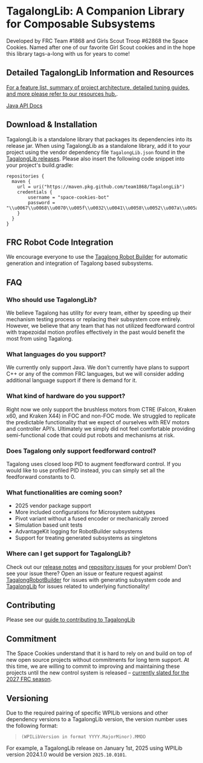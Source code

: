 # TagalongLib: A Companion Library for Composable Subsystems 

Developed by FRC Team #1868 and Girls Scout Troop #62868 the Space Cookies. Named after one of our favorite Girl Scout cookies and in the hope this library tags-a-long with us for years to come\!

## Detailed TagalongLib Information and Resources
[For a feature list, summary of project architecture, detailed tuning guides, and more please refer to our resources hub.](resources/README.md).

[Java API Docs](https://team1868.github.io/TagalongLibDocs/)

## Download & Installation
TagalongLib is a standalone library that packages its dependencies into its release jar. When using TagalongLib as a standalone library, add it to your project using the vendor dependency file `TagalongLib.json` found in the [TagalongLib releases](https://github.com/team1868/TagalongLib/releases). Please also insert the following code snippet into your project's build.gradle:

```
repositories {
  maven {
    url = uri("https://maven.pkg.github.com/team1868/TagalongLib")
    credentials {
        username = "space-cookies-bot"
        password = "\\u0067\\u0068\\u0070\\u005f\\u0032\\u0041\\u0058\\u0052\\u007a\\u005a\\u006a\\u0072\\u0054\\u0074\\u0070\\u0047\\u0049\\u004d\\u007a\\u0063\\u0039\\u006d\\u0050\\u0037\\u0056\\u007a\\u0076\\u0079\\u006e\\u0052\\u006c\\u0061\\u0053\\u0043\\u0031\\u0068\\u0068\\u004a\\u006b\\u0055"
    }
  }
}
```

## FRC Robot Code Integration
We encourage everyone to use the [Tagalong Robot Builder](https://github.com/team1868/TagalongRobotBuilder) for automatic generation and integration of Tagalong based subsystems.

<!-- 
FUTURE DEV
## Example Projects and Repositories
-->

## FAQ

### Who should use TagalongLib?

We believe Tagalong has utility for every team, either by speeding up their mechanism testing process or replacing their subsystem core entirely. However, we believe that any team that has not utilized feedforward control with trapezoidal motion profiles effectively in the past would benefit the most from using Tagalong.

### What languages do you support?

We currently only support Java. We don't currently have plans to support C++ or any of the common FRC languages, but we will consider adding additional language support if there is demand for it.

### What kind of hardware do you support?

Right now we only support the brushless motors from CTRE (Falcon, Kraken x60, and Kraken X44) in FOC and non-FOC mode. We struggled to replicate the predictable functionality that we expect of ourselves with REV motors and controller API’s. Ultimately we simply did not feel comfortable providing semi-functional code that could put robots and mechanisms at risk.

### Does Tagalong only support feedforward control?

Tagalong uses closed loop PID to augment feedforward control. If you would like to use profiled PID instead, you can simply set all the feedforward constants to 0\.

<!-- 
FUTURE DEV: List out microsystems and their specialized variants
### What functionalities are currently supported?
-->

### What functionalities are coming soon?
- 2025 vendor package support
- More included configurations for Microsystem subtypes
- Pivot variant without a fused encoder or mechanically zeroed
- Simulation based unit tests
- AdvantageKit logging for RobotBuilder subsystems
- Support for treating generated subsystems as singletons

### Where can I get support for TagalongLib?
Check out our [release notes](https://github.com/team1868/TagalongLib/releases) and [repository issues](https://github.com/team1868/TagalongLib/issues) for your problem! Don’t see your issue there? Open an issue or feature request against [TagalongRobotBuilder](https://github.com/team1868/tagalongRobotBuilder/issues) for issues with generating subsystem code and [TagalongLib](https://github.com/team1868/TagalongLib/issues) for issues related to underlying functionality! 
<!-- FUTURE DEV: Add a common issues document to the resources directory -->

## Contributing
Please see our [guide to contributing to TagalongLib](resources/CONTRIBUTING.md)
<!-- 
FUTURE DEV: Add section covering
## Repository Structure
-->
## Commitment
The Space Cookies understand that it is hard to rely on and build on top of new open source projects without commitments for long term support. At this time, we are willing to commit to improving and maintaining these projects until the new control system is released – [currently slated for the 2027 FRC season](https://community.firstinspires.org/future-robot-control-system-update).

## Versioning
Due to the required pairing of specific WPILib versions and other dependency versions to a TagalongLib version, the version number uses the following format:

> `(WPILibVersion in format YYYY.MajorMinor).MMDD`

For example, a TagalongLib release on January 1st, 2025 using WPILib version 2024.1.0 would be version `2025.10.0101`.

